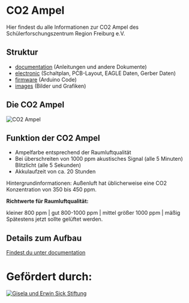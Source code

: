 # CO2 Ampel
Hier findest du alle Informationen zur CO2 Ampel des Schülerforschungszentrum Region Freiburg e.V.

## Struktur
* [documentation](https://github.com/sfz-region-freiburg/co2-Ampel/tree/main/documentation) (Anleitungen und andere Dokumente)
* [electronic](https://github.com/sfz-region-freiburg/co2-Ampel/tree/main/electronics) (Schaltplan, PCB-Layout, EAGLE Daten, Gerber Daten)
* [firmware](https://github.com/sfz-region-freiburg/co2-Ampel/tree/main/firmware/CO2_Ampel_Display_1.5) (Arduino Code)
* [images](https://github.com/sfz-region-freiburg/co2-Ampel/tree/main/images) (Bilder und Grafiken)

## Die CO2 Ampel
![CO2 Ampel](https://sfz-region-freiburg.de/wp-content/uploads/2020/12/CO2-Ampel-Vorderseite-1-620x1030.jpg)

## Funktion der CO2 Ampel
* Ampelfarbe entsprechend der Raumluftqualität
* Bei überschreiten von 1000 ppm akustisches Signal (alle 5 Minuten) Blitzlicht (alle 5 Sekunden)
* Akkulaufzeit von ca. 20 Stunden

Hintergrundinformationen:
Außenluft hat üblicherweise eine CO2 Konzentration von 350 bis 450 ppm.

**Richtwerte für Raumluftqualität:**

kleiner 800 ppm | gut
800-1000 ppm | mittel
größer 1000 ppm | mäßig 
Spätestens jetzt sollte gelüftet werden.

## Details zum Aufbau 
[Findest du unter documentation](https://github.com/sfz-region-freiburg/co2-Ampel/tree/main/documentation)



# Gefördert durch:
[![Gisela und Erwin Sick Stiftung](https://sfz-region-freiburg.de/wp-content/uploads/2020/02/sfz-unterstuetzer-sick-stiftung.jpg)](https://www.sick-stiftung.org/ges/?target=_blank)
